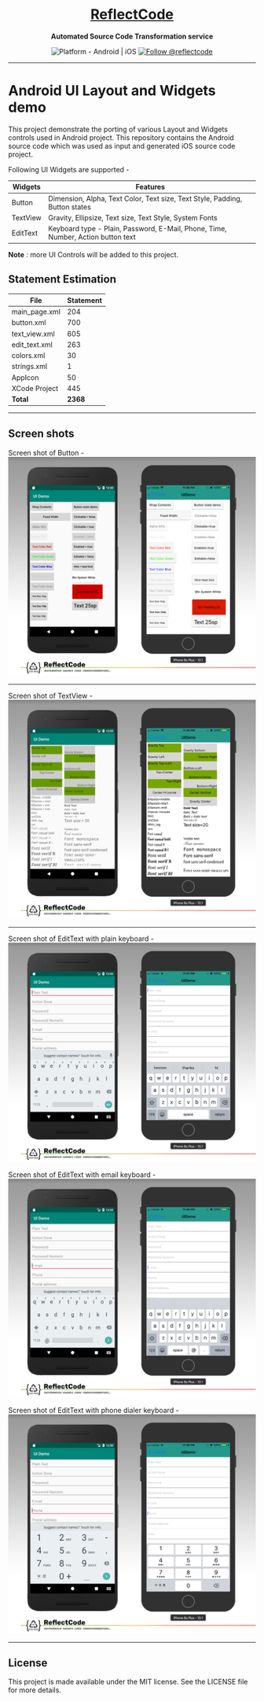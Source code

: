 <h1 align="center">
  <a href="http://www.reflectcode.com">
    ReflectCode
  </a>
</h1>
<p align="center">
  <strong>Automated Source Code Transformation service</strong><br>
</p>

<p align="center">
  <img src="https://img.shields.io/badge/Platform-Android%20%7C%20iOS-green" alt="Platform - Android | iOS" />
 
  <a href="https://twitter.com/intent/follow?screen_name=reflectcode">
    <img src="https://img.shields.io/twitter/follow/reflectcode.svg?label=Follow%20@reflectcode" alt="Follow @reflectcode" />
  </a>
  
</p>


-----
# Android UI Layout and Widgets demo
This project demonstrate the porting of various Layout and Widgets controls used in Android project.
This repository contains the Android source code which was used as input and generated iOS source code project.

Following UI Widgets are supported - 

| Widgets | Features |
|---------|------------|
| Button | Dimension, Alpha, Text Color, Text size, Text Style, Padding, Button states |
| TextView | Gravity, Ellipsize, Text size, Text Style, System Fonts | 
| EditText | Keyboard type - Plain, Password, E-Mail, Phone, Time, Number, Action button text | 

**Note** : more UI Controls will be added to this project.

## Statement Estimation
| File | Statement |
|---------|------------|
| main_page.xml | 204 |
| button.xml | 700 |
| text_view.xml | 605 |
| edit_text.xml | 263 |
| colors.xml | 30 |
| strings.xml | 1 |
| AppIcon | 50 |
| XCode Project | 445 |
| **Total** | **2368** |

-----

## Screen shots

Screen shot of Button - 
<img src="/Visuals/UI-Demo_Button.jpg" alt="Button Screenshot"/>

-----

Screen shot of TextView - 
<img src="/Visuals/UI-Demo_TextView.jpg" alt="TextView Screenshot"/>

-----

Screen shot of EditText with plain keyboard - 
<img src="/Visuals/UI-Demo_EditText-PlainText.jpg" alt="EditText PlainText keyboard"/>

Screen shot of EditText with email keyboard - 
<img src="/Visuals/UI-Demo_EditText-Email.jpg" alt="EditText email keyboard"/>

Screen shot of EditText with phone dialer keyboard - 
<img src="/Visuals/UI-Demo_EditText-Phone.jpg" alt="EditText phone dialler keyboard"/>

-----

## License

This project is made available under the MIT license. See the LICENSE file for more details.
